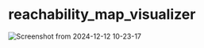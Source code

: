 # reachability_map_visualizer

![Screenshot from 2024-12-12 10-23-17](https://github.com/user-attachments/assets/14e43ef1-2e8a-4624-92ff-d6a9a6c99127)
